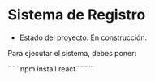 <h1> Sistema de Registro</h1>

- Estado del proyecto: En construcción.

Para ejecutar el sistema, debes poner:

¨¨¨npm install react¨¨¨¨
